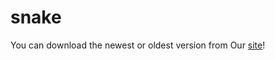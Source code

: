 # snake
You can download the newest or oldest version from
Our <a href="[clgames.ru](https://clgames.ru/)https://clgames.ru/">site</a>!
